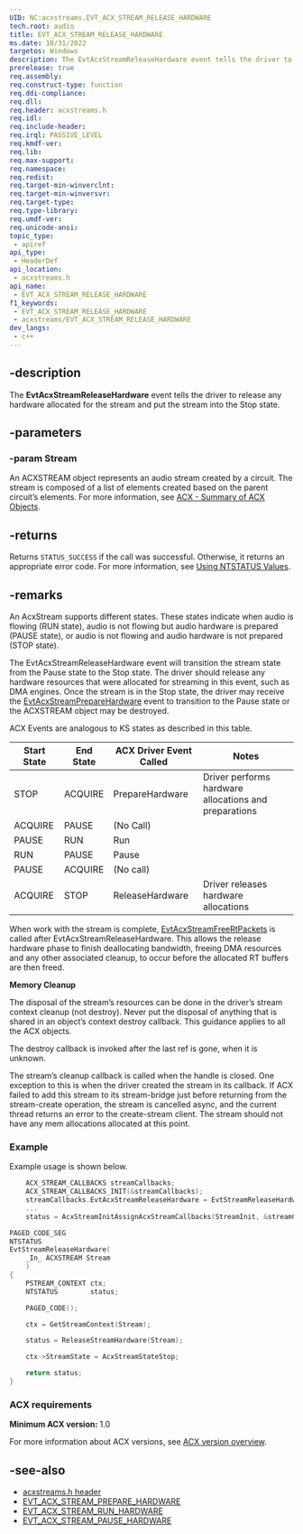 ```yaml
---
UID: NC:acxstreams.EVT_ACX_STREAM_RELEASE_HARDWARE
tech.root: audio
title: EVT_ACX_STREAM_RELEASE_HARDWARE
ms.date: 10/31/2022
targetos: Windows
description: The EvtAcxStreamReleaseHardware event tells the driver to release any hardware allocated for the stream and put the stream into the Stop state.
prerelease: true
req.assembly: 
req.construct-type: function
req.ddi-compliance: 
req.dll: 
req.header: acxstreams.h
req.idl: 
req.include-header: 
req.irql: PASSIVE_LEVEL 
req.kmdf-ver: 
req.lib: 
req.max-support: 
req.namespace: 
req.redist: 
req.target-min-winverclnt: 
req.target-min-winversvr: 
req.target-type: 
req.type-library: 
req.umdf-ver: 
req.unicode-ansi: 
topic_type:
 - apiref
api_type:
 - HeaderDef
api_location:
 - acxstreams.h
api_name:
 - EVT_ACX_STREAM_RELEASE_HARDWARE
f1_keywords:
 - EVT_ACX_STREAM_RELEASE_HARDWARE
 - acxstreams/EVT_ACX_STREAM_RELEASE_HARDWARE
dev_langs:
 - c++
---
```


## -description

The **EvtAcxStreamReleaseHardware** event tells the driver to release any hardware allocated for the stream and put the stream into the Stop state.

## -parameters

### -param Stream

An ACXSTREAM object represents an audio stream created by a circuit. The stream is composed of a list of elements created based on the parent circuit’s elements. For more information, see [ACX - Summary of ACX Objects](/windows-hardware/drivers/audio/acx-summary-of-objects).

## -returns

Returns `STATUS_SUCCESS` if the call was successful. Otherwise, it returns an appropriate error code. For more information, see [Using NTSTATUS Values](/windows-hardware/drivers/kernel/using-ntstatus-values).


## -remarks

An AcxStream supports different states. These states indicate when audio is flowing (RUN state), audio is not flowing but audio hardware is prepared (PAUSE state), or audio is not flowing and audio hardware is not prepared (STOP state).

The EvtAcxStreamReleaseHardware event will transition the stream state from the Pause state to the Stop state. The driver should release any hardware resources that were allocated for streaming in this event, such as DMA engines. Once the stream is in the Stop state, the driver may receive the [EvtAcxStreamPrepareHardware](nc-acxstreams-evt_acx_stream_prepare_hardware.md) event to transition to the Pause state or the ACXSTREAM object may be destroyed.

ACX Events are analogous to KS states as described in this table.

| Start State | End State | ACX Driver Event Called | Notes                                                 |
|-------------|-----------|-------------------------|-------------------------------------------------------|
| STOP        | ACQUIRE   | PrepareHardware         | Driver performs hardware allocations and preparations |
| ACQUIRE     | PAUSE     | (No Call)               |                                                       |
| PAUSE       | RUN       | Run                     |                                                       |
| RUN         | PAUSE     | Pause                   |                                                       |
| PAUSE       | ACQUIRE   | (No call)               |                                                       |
| ACQUIRE     | STOP      | ReleaseHardware         | Driver releases hardware allocations                  |

When work with the stream is complete, [EvtAcxStreamFreeRtPackets](nc-acxstreams-evt_acx_stream_free_rtpackets.md) is called after EvtAcxStreamReleaseHardware. This allows the release hardware phase to finish deallocating bandwidth, freeing DMA resources and any other associated cleanup, to occur before the allocated RT buffers are then freed.

**Memory Cleanup**

The disposal of the stream’s resources can be done in the driver’s stream context cleanup (not destroy).  Never put the disposal of anything that is shared in an object’s context destroy callback. This guidance applies to all the ACX objects.

The destroy callback is invoked after the last ref is gone, when it is unknown.

The stream’s cleanup callback is called when the handle is closed. One exception to this is when the driver created the stream in its callback. If ACX failed to add this stream to its stream-bridge just before returning from the stream-create operation, the stream is cancelled async, and the current thread returns an error to the create-stream client. The stream should not have any mem allocations allocated at this point.

### Example

Example usage is shown below.

```cpp
    ACX_STREAM_CALLBACKS streamCallbacks;
    ACX_STREAM_CALLBACKS_INIT(&streamCallbacks);
    streamCallbacks.EvtAcxStreamReleaseHardware = EvtStreamReleaseHardware;
    ...
    status = AcxStreamInitAssignAcxStreamCallbacks(StreamInit, &streamCallbacks);
```

```cpp
PAGED_CODE_SEG
NTSTATUS
EvtStreamReleaseHardware(
    _In_ ACXSTREAM Stream
    )
{
    PSTREAM_CONTEXT ctx;
    NTSTATUS        status;

    PAGED_CODE();

    ctx = GetStreamContext(Stream);

    status = ReleaseStreamHardware(Stream);

    ctx->StreamState = AcxStreamStateStop;

    return status;
}
```

### ACX requirements

**Minimum ACX version:** 1.0

For more information about ACX versions, see [ACX version overview](/windows-hardware/drivers/audio/acx-version-overview).

## -see-also

- [acxstreams.h header](index.md)
- [EVT_ACX_STREAM_PREPARE_HARDWARE](nc-acxstreams-evt_acx_stream_prepare_hardware.md)
- [EVT_ACX_STREAM_RUN_HARDWARE](nc-acxstreams-evt_acx_stream_run.md)
- [EVT_ACX_STREAM_PAUSE_HARDWARE](nc-acxstreams-evt_acx_stream_pause.md)


